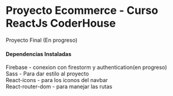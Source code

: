 # Proyecto Ecommerce - Curso ReactJs CoderHouse

Proyecto Final (En progreso)

#### Dependencias Instaladas
Firebase - conexion con firestorm y authentication(en progreso)   
Sass - Para dar estilo al proyecto   
React-icons - para los iconos del navbar    
React-router-dom - para manejar las rutas    


